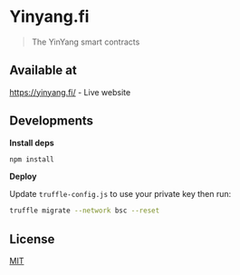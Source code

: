# Yinyang.fi

> The YinYang smart contracts

## Available at

https://yinyang.fi/ - Live website

## Developments

**Install deps**

```sh
npm install
```

**Deploy**

Update `truffle-config.js` to use your private key then run:

```sh
truffle migrate --network bsc --reset
```

## License

[MIT](LICENSE)
